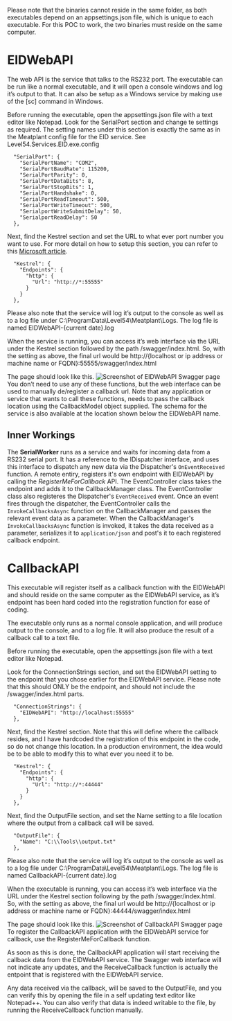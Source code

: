 Please note that the binaries cannot reside in the same folder, as both executables depend on an appsettings.json file, which is unique to each executable. For this POC to work, the two binaries must reside on the same computer.

# EIDWebAPI

The web API is the service that talks to the RS232 port. The executable can be run like a normal executable, and it will open a console windows and log it’s output to that. It can also be setup as a Windows service by making use of the [sc] command in Windows.

Before running the executable, open the appsettings.json file with a text editor like Notepad. Look for the SerialPort section and change te settings as required. The setting names under this section is exactly the same as in the Meatplant config file for the EID service. See Level54.Services.EID.exe.config

```
  "SerialPort": {
    "SerialPortName": "COM2",
    "SerialPortBaudRate": 115200,
    "SerialPortParity": 0,
    "SerialPortDataBits": 8,
    "SerialPortStopBits": 1,
    "SerialPortHandshake": 0,
    "SerialPortReadTimeout": 500,
    "SerialPortWriteTimeout": 500,
    "SerialportWriteSubmitDelay": 50,
    "SerialportReadDelay": 50
  },
```

Next, find the Kestrel section and set the URL to what ever port number you want to use. For more detail on how to setup this section, you can refer to this [Microsoft article](https://learn.microsoft.com/en-us/aspnet/core/fundamentals/servers/kestrel/endpoints?view=aspnetcore-8.0).

```
  "Kestrel": {
    "Endpoints": {
      "http": {
        "Url": "http://*:55555"
      }
    }
  },
```

Please also note that the service will log it’s output to the console as well as to a log file under C:\ProgramData\Level54\Meatplant\Logs. The log file is named EIDWebAPI-{current date}.log

When the service is running, you can access it’s web interface via the URL under the Kestrel section followed by the path /swagger/index.html. So, with the setting as above, the final url would be http://{localhost or ip address or machine name or FQDN}:55555/swagger/index.html

The page should look like this.
![Screenshot of EIDWebAPI Swagger page](https://bitbucket.org/repo/7EG7zRy/images/983419939-Web%20capture_24-11-2023_173522_localhost.jpeg)
You don’t need to use any of these functions, but the web interface can be used to manually de/register a callback url. Note that any application or service that wants to call these functions, needs to pass the callback location using the CallbackModel object supplied. The schema for the service is also available at the location shown below the EIDWebAPI name.

## Inner Workings
The **SerialWorker** runs as a service and waits for incoming data from a RS232 serial port. It has a reference to the IDispatcher interface, and uses this interface to dispatch any new data via the Dispatcher's ```OnEventReceived``` function.
A remote entiry, registers it's own endpoint with EIDWebAPI by calling the *RegisterMeForCallback* API. The EventController class takes the endpoint and adds it to the CallbackManager class. The EventController class also registeres the Dispatcher's ```EventReceived``` event. Once an event fires through the dispatcher, the EventController calls the ```InvokeCallbacksAsync``` function on the CallbackManager and passes the relevant event data as a parameter.
When the CallbackManager's ```InvokeCallbacksAsync``` function is invoked, it takes the data received as a parameter, serializes it to ```application/json``` and post's it to each registered callback endpoint.

# CallbackAPI

This executable will register itself as a callback function with the EIDWebAPI and should reside on the same computer as the EIDWebAPI service, as it’s endpoint has been hard coded into the registration function for ease of coding.

The executable only runs as a normal console application, and will produce output to the console, and to a log file. It will also produce the result of a callback call to a text file.

Before running the executable, open the appsettings.json file with a text editor like Notepad.

Look for the ConnectionStrings section, and set the EIDWebAPI setting to the endpoint that you chose earlier for the EIDWebAPI service. Please note that this should ONLY be the endpoint, and should not include the /swagger/index.html parts.

```
  "ConnectionStrings": {
    "EIDWebAPI": "http://localhost:55555"
  },
```

Next, find the Kestrel section. Note that this will define where the callback resides, and I have hardcoded the registration of this endpoint in the code, so do not change this location. In a production environment, the idea would be to be able to modify this to what ever you need it to be.

```
  "Kestrel": {
    "Endpoints": {
      "http": {
        "Url": "http://*:44444"
      }
    }
  },
```

Next, find the OutputFile section, and set the Name setting to a file location where the output from a callback call will be saved.

```
  "OutputFile": {
    "Name": "C:\\Tools\\output.txt"
  },
```

Please also note that the service will log it’s output to the console as well as to a log file under C:\ProgramData\Level54\Meatplant\Logs. The log file is named CallbackAPI-{current date}.log

When the executable is running, you can access it’s web interface via the URL under the Kestrel section following by the path /swagger/index.html. So, with the setting as above, the final url would be http://{localhost or ip address or machine name or FQDN}:44444/swagger/index.html

The page should look like this.
![Screenshot of CallbackAPI Swagger page](https://bitbucket.org/repo/7EG7zRy/images/3990311434-Web%20capture_24-11-2023_18039_localhost.jpeg)
To register the CallbackAPI application with the EIDWebAPI service for callback, use the RegisterMeForCallback function.

As soon as this is done, the CallbackAPI application will start receiving the callback data from the EIDWebAPI service. The Swagger web interface will not indicate any updates, and the ReceiveCallback function is actually the entpoint that is registered with the EIDWebAPI service.

Any data received via the callback, will be saved to the OutputFile, and you can verify this by opening the file in a self updating text editor like Notepad++. You can also verify that data is indeed writable to the file, by running the ReceiveCallback function manually.
